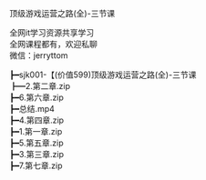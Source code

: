 顶级游戏运营之路(全)-三节课

全网it学习资源共享学习<br>全网课程都有，欢迎私聊<br>微信：jerryttom<br>

┣━sjk001-【(价值599)顶级游戏运营之路(全)-三节课<br> ┣━2.第二章.zip<br> ┣━6.第六章.zip<br> ┣━总结.mp4<br> ┣━4.第四章.zip<br> ┣━1.第一章.zip<br> ┣━5.第五章.zip<br> ┣━3.第三章.zip<br> ┣━7.第七章.zip